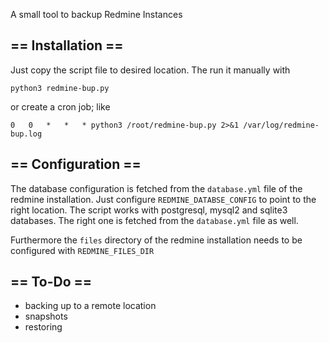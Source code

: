 A small tool to backup Redmine Instances

## == Installation ==

Just copy the script file to desired location.
The run it manually with

```
python3 redmine-bup.py
```

or create a cron job; like

```
0 	0 	* 	* 	* python3 /root/redmine-bup.py 2>&1 /var/log/redmine-bup.log
```

## == Configuration ==

The database configuration is fetched from the `database.yml` file of the redmine installation.
Just configure `REDMINE_DATABSE_CONFIG` to point to the right location.
The script works with postgresql, mysql2 and sqlite3 databases. The right one is fetched from
the `database.yml` file as well.

Furthermore the `files` directory of the redmine installation needs to be configured with
`REDMINE_FILES_DIR`

## == To-Do ==

* backing up to a remote location
* snapshots
* restoring
